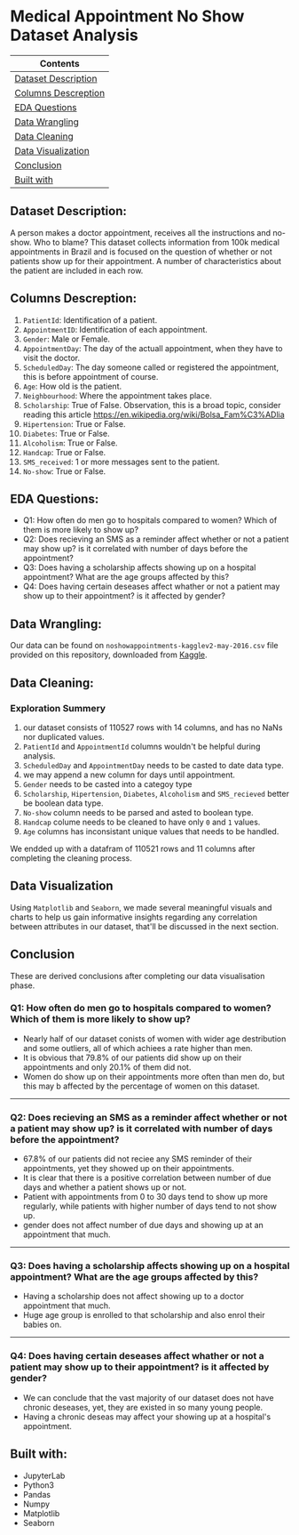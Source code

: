 # **Medical Appointment No Show Dataset Analysis**

| Contents 											 	   	|
| -------- 											 	   	|
| [Dataset Description](#Dataset-Description)			   	|
| [Columns Descreption](#Columns-Descreption) 		   		|
| [EDA Questions](#eda-questions)							|
| [Data Wrangling](#Data-Wrangling)					   		|
| [Data Cleaning](#Data-Cleaning)						   	|
| [Data Visualization](#Data-Visualization)					|
| [Conclusion](#Conclusion)									|
| [Built with](#Built-with)							   		|

## Dataset Description: 
A person makes a doctor appointment, receives all the instructions and no-show. Who to blame?
This dataset collects information from 100k medical appointments in Brazil and is focused on the question of whether or not patients show up for their appointment. A number of characteristics about the patient are included in each row.

## Columns Descreption:
1. `PatientId`: Identification of a patient.
2. `AppointmentID`: Identification of each appointment.
3. `Gender`: Male or Female.
4. `AppointmentDay`: The day of the actuall appointment, when they have to visit the doctor.
5. `ScheduledDay`: The day someone called or registered the appointment, this is before appointment of course.
6. `Age`: How old is the patient.
7. `Neighbourhood`: Where the appointment takes place.
8. `Scholarship`: True of False. Observation, this is a broad topic, consider reading this article https://en.wikipedia.org/wiki/Bolsa_Fam%C3%ADlia
9. `Hipertension`: True or False.
10. `Diabetes`: True or False.
11. `Alcoholism`: True or False.
12. `Handcap`: True or False.
13. `SMS_received`: 1 or more messages sent to the patient.
14. `No-show`: True or False.

## EDA Questions:
- Q1: How often do men go to hospitals compared to women? Which of them is more likely to show up?
- Q2: Does recieving an SMS as a reminder affect whether or not a patient may show up? is it correlated with number of days before the appointment?
- Q3: Does having a scholarship affects showing up on a hospital appointment? What are the age groups affected by this?
- Q4: Does having certain deseases affect whather or not a patient may show up to their appointment? is it affected by gender?

## Data Wrangling:
Our data can be found on `noshowappointments-kagglev2-may-2016.csv` file provided on this repository, downloaded from [Kaggle](https://www.kaggle.com/datasets/joniarroba/noshowappointments). 

## Data Cleaning:
### Exploration Summery
1. our dataset consists of 110527 rows with 14 columns, and has no NaNs nor duplicated values.
2. `PatientId` and `AppointmentId` columns wouldn't be helpful during analysis.
3. `ScheduledDay` and `AppointmentDay` needs to be casted to date data type.
4. we may append a new column for days until appointment.
5. `Gender` needs to be casted into a categoy type
6. `Scholarship`, `Hipertension`, `Diabetes`, `Alcoholism` and `SMS_recieved` better be boolean data type.
7. `No-show` column needs to be parsed and asted to boolean type.
8. `Handcap` colume needs to be cleaned to have only `0` and `1` values.
9. `Age` columns has inconsistant unique values that needs to be handled.

We endded up with a datafram of 110521 rows and 11 columns after completing the cleaning process. 

## Data Visualization
Using `Matplotlib` and `Seaborn`, we made several meaningful visuals and charts to help us gain informative insights regarding any correlation between attributes in our dataset, that'll be discussed in the next section.

## Conclusion
These are derived conclusions after completing our data visualisation phase.

### Q1: How often do men go to hospitals compared to women? Which of them is more likely to show up?
- Nearly half of our dataset conists of women with wider age destribution and some outliers, all of which achiees a rate higher than men.
- It is obvious that 79.8% of our patients did show up on their appointments and only 20.1% of them did not.
- Women do show up on their appointments more often than men do, but this may b affected by the percentage of women on this dataset.
___
### Q2: Does recieving an SMS as a reminder affect whether or not a patient may show up? is it correlated with number of days before the appointment?
- 67.8% of our patients did not reciee any SMS reminder of their appointments, yet they showed up on their appointments.
- It is clear that there is a positive correlation between number of due days and whether a patient shows up or not.
- Patient with appointments from 0 to 30 days tend to show up more regularly, while patients with higher number of days tend to not show up.
- gender does not affect number of due days and showing up at an appointment that much.
___
### Q3: Does having a scholarship affects showing up on a hospital appointment? What are the age groups affected by this?
- Having a scholarship does not affect showing up to a doctor appointment that much.
- Huge age group is enrolled to that scholarship and also enrol their babies on.
___
### Q4: Does having certain deseases affect whather or not a patient may show up to their appointment? is it affected by gender?
- We can conclude that the vast majority of our dataset does not have chronic deseases, yet, they are existed in so many young people.
- Having a chronic deseas may affect your showing up at a hospital's appointment.

## Built with:		
- JupyterLab	
- Python3	   	
- Pandas		
- Numpy			
- Matplotlib	
- Seaborn		
